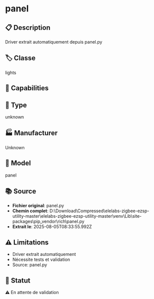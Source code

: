 # panel

## 📋 Description
Driver extrait automatiquement depuis panel.py

## 🏷️ Classe
lights

## 🔧 Capabilities


## 📡 Type
unknown

## 🏭 Manufacturer
Unknown

## 📱 Model
panel

## 📚 Source
- **Fichier original**: panel.py
- **Chemin complet**: D:\Download\Compressed\elelabs-zigbee-ezsp-utility-master\elelabs-zigbee-ezsp-utility-master\venv\Lib\site-packages\pip\_vendor\rich\panel.py
- **Extrait le**: 2025-08-05T08:33:55.992Z

## ⚠️ Limitations
- Driver extrait automatiquement
- Nécessite tests et validation
- Source: panel.py

## 🚀 Statut
⚠️ En attente de validation
